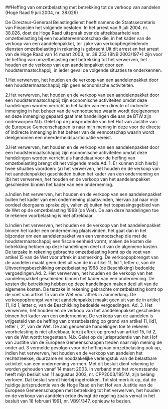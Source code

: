 <meta http-equiv='Content-Type' content='text/html; charset=utf-8' />

##Heffing van omzetbelasting met betrekking tot de verkoop van aandelen (Hoge Raad 9 juli 2004, nr. 38.026)

De Directeur-Generaal Belastingdienst heeft namens de Staatssecretaris van Financiën het volgende besloten.     In het arrest van 9 juli 2004, nr. 38.026, doet de Hoge Raad uitspraak over de aftrekbaarheid van omzetbelasting bij een houdstervennootschap die, in het kader van de verkoop van een aandelenpakket, ter zake van verkoopbegeleidende diensten omzetbelasting in rekening is gebracht Uit dit arrest en het arrest van de Hoge Raad van 14 maart 2003, nr. 38.253 (BNB 2003/197*) zijn voor de heffing van omzetbelasting met betrekking tot het verwerven, het houden en de verkoop van een aandelenpakket door een houdstermaatschappij, in ieder geval de volgende situaties te onderkennen. 

1.Het verwerven, het houden en de verkoop van een aandelenpakket door een houdstermaatschappij zijn geen economische activiteiten.

2.Het verwerven, het houden en de verkoop van een aandelenpakket door een houdstermaatschappij zijn economische activiteiten omdat deze handelingen worden verricht in het kader van een directe of indirecte inmenging in het beheer van de vennootschap waarin wordt deelgenomen en deze inmenging gepaard gaat met handelingen die aan de BTW zijn onderworpen.N.b. Gelet op de jurisprudentie van het Hof van Justitie van de Europese Gemeenschappen is naar mijn mening in deze voor de directe of indirecte inmenging in het beheer van de vennootschap waarin wordt deelgenomen een meerderheidsparticipatie vereist.

3.Het verwerven, het houden en de verkoop van een aandelenpakket door een houdstermaatschappij zijn economische activiteiten omdat deze handelingen worden verricht als handelaar.Voor de heffing van omzetbelasting brengt dit het volgende mede.Ad. 1. Er kunnen zich hierbij twee situaties voordoen: (a) het verwerven, het houden en de verkoop van het aandelenpakket geschieden buiten het kader van een onderneming en (b) het verwerven, het houden en de verkoop van het aandelenpakket geschieden binnen het kader van een onderneming.

a.Indien het verwerven, het houden en de verkoop van een aandelenpakket buiten het kader van een onderneming plaatsvinden, hiervan zal naar mijn oordeel doorgaans sprake zijn, vallen zij buiten het toepassingsgebied van de Wet op de omzetbelasting 1968 (de Wet). De aan deze handelingen toe te rekenen voorbelasting is niet aftrekbaar.

b.Indien het verwerven, het houden en de verkoop van het aandelenpakket binnen het kader een onderneming plaatsvinden, het gaat dan in het bijzonder om een aandelenpakket van een vennootschap die met de houdstermaatschappij een fiscale eenheid vormt, maken de kosten die betrekking hebben op deze handelingen deel uit van de algemene kosten. De terzake in rekening gebrachte omzetbelasting komt op de voet van artikel 15 van de Wet voor aftrek in aanmerking. De verkoopopbrengst van de aandelen maakt geen deel uit van de in artikel 11, lid 1, letter c, van de Uitvoeringsbeschikking omzetbelasting 1968 (de Beschikking) bedoelde vergoedingen.Ad. 2. Het verwerven, het houden en de verkoop van het aandelenpakket geschieden binnen het kader van een onderneming. De kosten die betrekking hebben op deze handelingen maken deel uit van de algemene kosten. De terzake in rekening gebrachte omzetbelasting komt op de voet van artikel 15 van de Wet voor aftrek in aanmerking. De verkoopopbrengst van het aandelenpakket maakt geen uit van de in artikel 11, lid 1, letter c, van de Beschikking bedoelde vergoedingen. Ad. 3. Het verwerven, het houden en de verkoop van het aandelenpakket geschieden binnen het kader van een onderneming. De verkoop van de aandelen is vrijgesteld van de heffing van omzetbelasting op grond van artikel 11, lid1, letter i, 2°, van de Wet. De aan genoemde handelingen toe te rekenen voorbelasting is niet aftrekbaar, tenzij aftrek op grond van artikel 15, lid 2, van de Wet wordt toegestaan. N.b. Gelet op de jurisprudentie van het Hof van Justitie van de Europese Gemeenschappen treden naar mijn mening de onder ad. 3 vermelde gevolgen voor de heffing van omzetbelasting ook op, indien het verwerven, het houden en de verkoop van aandelen het rechtstreekse, duurzame en noodzakelijke verlengstuk van de belastbare activiteit van een onderneming vormen. Met dit besluit dient rekening te worden gehouden vanaf 14 maart 2003. In verband met het vorenstaande heeft mijn besluit van 11 augustus 2003, nr. CPP2003/1951M, zijn belang verloren. Dat besluit wordt hierbij ingetrokken. Tot slot merk ik op, dat de huidige jurisprudentie van de Hoge Raad en het Hof van Justitie van de Europese Gemeenschappen met betrekking tot het verwerven, het houden en de verkoop van aandelen ertoe dwingt de regeling zoals vervat in het besluit van 18 februari 1991, nr. VB91/347, opnieuw te bezien.    
